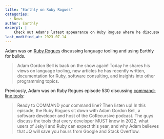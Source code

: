 ```yaml
---
title: "Earthly on Ruby Rogues"
categories:
  - News
author: Earthly
excerpt: |
    Check out Adam's latest appearance on Ruby Rogues where he discusses language tooling, shares insights into programming topics, and talks about using Earthly for builds. If you're interested in command-line tools and want to save time, don't miss his previous episode where he shares must-know tools for developers in 2022.
last_modified_at: 2023-07-14
---
```

Adam was on [Ruby Rogues](https://topenddevs.com/podcasts/ruby-rogues/episodes/programming-language-tooling-with-adam-gordon-bell-ruby-561) discussing language tooling and using Earthly for builds.

> Adam Gordon Bell is back on the show again!  Today he shares his views on language tooling, new articles he has recently written, documentation for Ruby, software consulting, and insights into other programming topics.

Previously, Adam was on Ruby Rogues episode 530 discussing [command-line tools](https://topenddevs.com/podcasts/ruby-rogues/episodes/commanding-your-command-line-with-adam-gordon-bell-ruby-530):

> Ready to COMMAND your command line? Then listen up! In this episode, the Ruby Rogues sit down with Adam Gordon Bell, a software developer and host of the CoRecursive podcast. The guys discuss the tools that every developer MUST know in 2022, what users of Jekyll and Ruby can expect this year, and why Adam believes that JQ will save you hours from Google and Stack Overflow.
